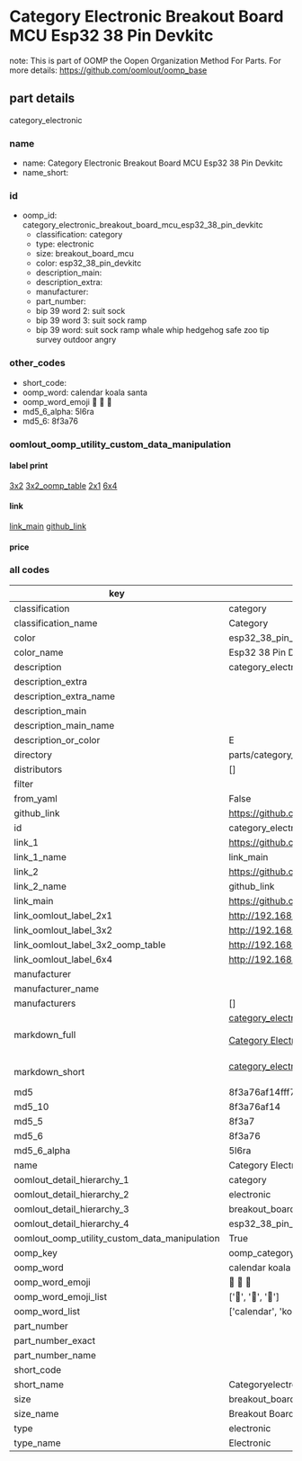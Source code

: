 # Category Electronic Breakout Board MCU Esp32 38 Pin Devkitc  

note: This is part of OOMP the Oopen Organization Method For Parts. For more details: https://github.com/oomlout/oomp_base

##  part details



category_electronic

### name
* name: Category Electronic Breakout Board MCU Esp32 38 Pin Devkitc
* name_short: 
### id
* oomp_id: category_electronic_breakout_board_mcu_esp32_38_pin_devkitc
  * classification: category
  * type: electronic
  * size: breakout_board_mcu
  * color: esp32_38_pin_devkitc
  * description_main: 
  * description_extra: 
  * manufacturer: 
  * part_number: 
  * bip 39 word 2: suit sock
  * bip 39 word 3: suit sock ramp
  * bip 39 word: suit sock ramp whale whip hedgehog safe zoo tip survey outdoor angry

### other_codes
* short_code: 
* oomp_word: calendar koala santa
* oomp_word_emoji :calendar: :koala: :santa:
* md5_6_alpha: 5l6ra
* md5_6: 8f3a76






### oomlout_oomp_utility_custom_data_manipulation
#### label print
[3x2](http://192.168.1.245:1112/?label=oomp%205l6ra)
[3x2_oomp_table](http://192.168.1.107:1112/?label=oomp%205l6ra)
[2x1](http://192.168.1.242:1112/?label=oomp%205l6ra)
[6x4](http://192.168.1.55:1112/?label=oomp%205l6ra)    

#### link

[link_main](https://github.com/oomlout/oomlout_oomp_current_version_messy/tree/main/parts/category_electronic_breakout_board_mcu_esp32_38_pin_devkitc) [github_link](https://github.com/oomlout/oomlout_oomp_part_src/tree/main/parts/category_electronic_breakout_board_mcu_esp32_38_pin_devkitc)                             

#### price







### all codes 
| key | value |  
| --- | --- |  
| classification | category |  
| classification_name | Category |  
| color | esp32_38_pin_devkitc |  
| color_name | Esp32 38 Pin Devkitc |  
| description | category_electronic |  
| description_extra |  |  
| description_extra_name |  |  
| description_main |  |  
| description_main_name |  |  
| description_or_color | E  |  
| directory | parts/category_electronic_breakout_board_mcu_esp32_38_pin_devkitc |  
| distributors | [] |  
| filter |  |  
| from_yaml | False |  
| github_link | https://github.com/oomlout/oomlout_oomp_part_src/tree/main/parts/category_electronic_breakout_board_mcu_esp32_38_pin_devkitc |  
| id | category_electronic_breakout_board_mcu_esp32_38_pin_devkitc |  
| link_1 | https://github.com/oomlout/oomlout_oomp_current_version_messy/tree/main/parts/category_electronic_breakout_board_mcu_esp32_38_pin_devkitc |  
| link_1_name | link_main |  
| link_2 | https://github.com/oomlout/oomlout_oomp_part_src/tree/main/parts/category_electronic_breakout_board_mcu_esp32_38_pin_devkitc |  
| link_2_name | github_link |  
| link_main | https://github.com/oomlout/oomlout_oomp_current_version_messy/tree/main/parts/category_electronic_breakout_board_mcu_esp32_38_pin_devkitc |  
| link_oomlout_label_2x1 | http://192.168.1.242:1112/?label=oomp%205l6ra |  
| link_oomlout_label_3x2 | http://192.168.1.245:1112/?label=oomp%205l6ra |  
| link_oomlout_label_3x2_oomp_table | http://192.168.1.107:1112/?label=oomp%205l6ra |  
| link_oomlout_label_6x4 | http://192.168.1.55:1112/?label=oomp%205l6ra |  
| manufacturer |  |  
| manufacturer_name |  |  
| manufacturers | [] |  
| markdown_full | [category_electronic_breakout_board_mcu_esp32_38_pin_devkitc](https://github.com/oomlout/oomlout_oomp_current_version_messy/tree/main/parts/category_electronic_breakout_board_mcu_esp32_38_pin_devkitc)<br>[](https://github.com/oomlout/oomlout_oomp_current_version_messy/tree/main/parts/category_electronic_breakout_board_mcu_esp32_38_pin_devkitc)<br>[Category Electronic Breakout Board Mcu Esp32 38 Pin Devkitc](https://github.com/oomlout/oomlout_oomp_current_version_messy/tree/main/parts/category_electronic_breakout_board_mcu_esp32_38_pin_devkitc)<br><br> |  
| markdown_short | [category_electronic_breakout_board_mcu_esp32_38_pin_devkitc](https://github.com/oomlout/oomlout_oomp_current_version_messy/tree/main/parts/category_electronic_breakout_board_mcu_esp32_38_pin_devkitc)<br><br> |  
| md5 | 8f3a76af14fff7c1aa7d3f9b62f386c8 |  
| md5_10 | 8f3a76af14 |  
| md5_5 | 8f3a7 |  
| md5_6 | 8f3a76 |  
| md5_6_alpha | 5l6ra |  
| name | Category Electronic Breakout Board MCU Esp32 38 Pin Devkitc |  
| oomlout_detail_hierarchy_1 | category |  
| oomlout_detail_hierarchy_2 | electronic |  
| oomlout_detail_hierarchy_3 | breakout_board_mcu |  
| oomlout_detail_hierarchy_4 | esp32_38_pin_devkitc |  
| oomlout_oomp_utility_custom_data_manipulation | True |  
| oomp_key | oomp_category_electronic_breakout_board_mcu_esp32_38_pin_devkitc |  
| oomp_word | calendar koala santa |  
| oomp_word_emoji | :calendar: :koala: :santa: |  
| oomp_word_emoji_list | [':calendar:', ':koala:', ':santa:'] |  
| oomp_word_list | ['calendar', 'koala', 'santa'] |  
| part_number |  |  
| part_number_exact |  |  
| part_number_name |  |  
| short_code |  |  
| short_name | Categoryelectronic |  
| size | breakout_board_mcu |  
| size_name | Breakout Board MCU |  
| type | electronic |  
| type_name | Electronic |  
